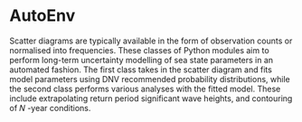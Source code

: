# AutoEnv
Scatter diagrams are typically available in the form of observation counts or normalised into frequencies. These classes of Python modules aim to perform long-term uncertainty modelling of sea state parameters in an automated fashion. The first class takes in the scatter diagram and fits model parameters using DNV recommended probability distributions, while the second class performs various analyses with the fitted model. These include extrapolating return period significant wave heights, and contouring of  𝑁 -year conditions.
